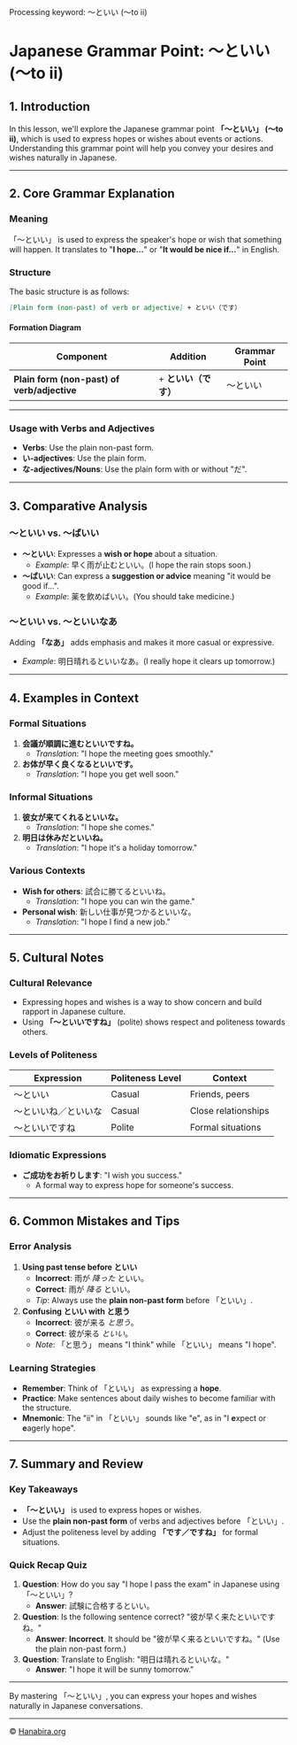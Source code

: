 Processing keyword: ～といい (〜to ii)
# Japanese Grammar Point: ～といい (〜to ii)

## 1. Introduction
In this lesson, we'll explore the Japanese grammar point **「～といい」 (〜to ii)**, which is used to express hopes or wishes about events or actions. Understanding this grammar point will help you convey your desires and wishes naturally in Japanese.

---
## 2. Core Grammar Explanation
### Meaning
「～といい」 is used to express the speaker's hope or wish that something will happen. It translates to "**I hope...**" or "**It would be nice if...**" in English.
### Structure
The basic structure is as follows:
```markdown
[Plain form (non-past) of verb or adjective] + といい（です）
```
#### Formation Diagram
| Component                                | Addition       | Grammar Point |
|------------------------------------------|----------------|---------------|
| **Plain form (non-past) of verb/adjective** | + **といい（です）** | ～といい       |
---
### Usage with Verbs and Adjectives
- **Verbs**: Use the plain non-past form.
- **い-adjectives**: Use the plain form.
- **な-adjectives/Nouns**: Use the plain form with or without "だ".
---
## 3. Comparative Analysis
### ～といい vs. ～ばいい
- **～といい**: Expresses a **wish or hope** about a situation.
  - *Example*: 早く雨が止むといい。(I hope the rain stops soon.)
- **～ばいい**: Can express a **suggestion or advice** meaning "it would be good if...".
  - *Example*: 薬を飲めばいい。(You should take medicine.)
### ～といい vs. ～といいなあ
Adding **「なあ」** adds emphasis and makes it more casual or expressive.
- *Example*: 明日晴れるといいなあ。(I really hope it clears up tomorrow.)
---
## 4. Examples in Context
### Formal Situations
1. **会議が順調に進むといいですね。**
   - *Translation*: "I hope the meeting goes smoothly."
2. **お体が早く良くなるといいです。**
   - *Translation*: "I hope you get well soon."
### Informal Situations
1. **彼女が来てくれるといいな。**
   - *Translation*: "I hope she comes."
2. **明日は休みだといいね。**
   - *Translation*: "I hope it's a holiday tomorrow."
### Various Contexts
- **Wish for others**: 試合に勝てるといいね。
  - *Translation*: "I hope you can win the game."
- **Personal wish**: 新しい仕事が見つかるといいな。
  - *Translation*: "I hope I find a new job."
---
## 5. Cultural Notes
### Cultural Relevance
- Expressing hopes and wishes is a way to show concern and build rapport in Japanese culture.
- Using **「～といいですね」** (polite) shows respect and politeness towards others.
### Levels of Politeness
| Expression                | Politeness Level | Context            |
|---------------------------|------------------|--------------------|
| ～といい                   | Casual           | Friends, peers     |
| ～といいね／といいな       | Casual           | Close relationships|
| ～といいですね             | Polite           | Formal situations  |
### Idiomatic Expressions
- **ご成功をお祈りします**: "I wish you success."
  - A formal way to express hope for someone's success.
---
## 6. Common Mistakes and Tips
### Error Analysis
1. **Using past tense before といい**
   - **Incorrect**: 雨が *降った* といい。
   - **Correct**: 雨が *降る* といい。
   - *Tip*: Always use the **plain non-past form** before 「といい」.
2. **Confusing といい with と思う**
   - **Incorrect**: 彼が来る *と思う*。
   - **Correct**: 彼が来る *といい*。
   - *Note*: 「と思う」 means "I think" while 「といい」 means "I hope".
### Learning Strategies
- **Remember**: Think of 「といい」 as expressing a **hope**.
- **Practice**: Make sentences about daily wishes to become familiar with the structure.
- **Mnemonic**: The "ii" in 「といい」 sounds like "e", as in "I **e**xpect or **e**agerly hope".
---
## 7. Summary and Review
### Key Takeaways
- **「～といい」** is used to express hopes or wishes.
- Use the **plain non-past form** of verbs and adjectives before 「といい」.
- Adjust the politeness level by adding **「です／ですね」** for formal situations.
### Quick Recap Quiz
1. **Question**: How do you say "I hope I pass the exam" in Japanese using 「～といい」?
   - **Answer**: 試験に合格するといい。
2. **Question**: Is the following sentence correct? "彼が早く来たといいですね。"
   - **Answer**: **Incorrect**. It should be "彼が早く来るといいですね。" (Use the plain non-past form.)
3. **Question**: Translate to English: "明日は晴れるといいな。"
   - **Answer**: "I hope it will be sunny tomorrow."
---
By mastering 「～といい」, you can express your hopes and wishes naturally in Japanese conversations.


---

© [Hanabira.org](https://hanabira.org)

